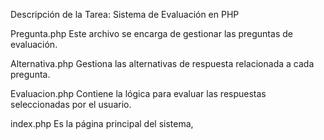  Descripción de la Tarea: Sistema de Evaluación en PHP

 Pregunta.php
Este archivo se encarga de gestionar las preguntas de evaluación.

 Alternativa.php
Gestiona las alternativas de respuesta relacionada a cada pregunta.

Evaluacion.php
Contiene la lógica para evaluar las respuestas seleccionadas por el usuario.

 index.php
Es la página principal del sistema,
